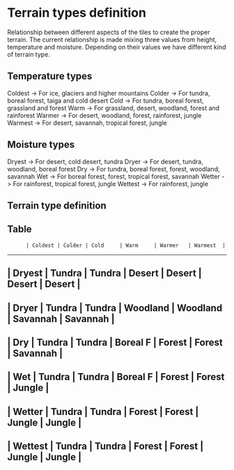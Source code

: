 # Terrain types definition

Relationship between different aspects of the tiles to create the proper terrain.
The current relationship is made mixing three values from height, temperature and moisture. Depending on their values we have different kind of terrain type.

## Temperature types
Coldest -> For ice, glaciers and higher mountains
Colder  -> For tundra, boreal forest, taiga and cold desert
Cold    -> For tundra, boreal forest, grassland and forest
Warm    -> For grassland, desert, woodland, forest and rainforest
Warmer  -> For desert, woodland, forest, rainforest, jungle
Warmest -> For desert, savannah, tropical forest, jungle

## Moisture types
Dryest  -> For desert, cold desert, tundra
Dryer   -> For desert, tundra, woodland, boreal forest
Dry     -> For tundra, boreal forest, forest, woodland, savannah
Wet     -> For boreal forest, forest, tropical forest, savannah
Wetter  -> For rainforest, tropical forest, jungle
Wettest -> For rainforest, jungle

## Terrain type definition


## Table

          | Coldest | Colder | Cold     | Warm     | Warmer   | Warmest  |
--------------------------------------------------------------------------
| Dryest  | Tundra  | Tundra | Desert   | Desert   | Desert   | Desert   |
--------------------------------------------------------------------------
| Dryer   | Tundra  | Tundra | Woodland | Woodland | Savannah | Savannah |
--------------------------------------------------------------------------
| Dry     | Tundra  | Tundra | Boreal F | Forest   | Forest   | Savannah |
--------------------------------------------------------------------------
| Wet     | Tundra  | Tundra | Boreal F | Forest   | Forest   | Jungle   |
--------------------------------------------------------------------------
| Wetter  | Tundra  | Tundra | Forest   | Forest   | Jungle   | Jungle   |
--------------------------------------------------------------------------
| Wettest | Tundra  | Tundra | Forest   | Forest   | Jungle   | Jungle   |
--------------------------------------------------------------------------